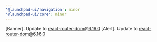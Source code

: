 ```yaml
---
'@launchpad-ui/navigation': minor
'@launchpad-ui/core': minor
---
```


[Banner]: Update to react-router-dom@6.16.0
[Alert]: Update to react-router-dom@6.16.0

